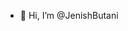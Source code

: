 - 👋 Hi, I’m @JenishButani

<!---
JenishButani/JenishButani is a ✨ special ✨ repository because its `README.md` (this file) appears on your GitHub profile.
You can click the Preview link to take a look at your changes.
--->
